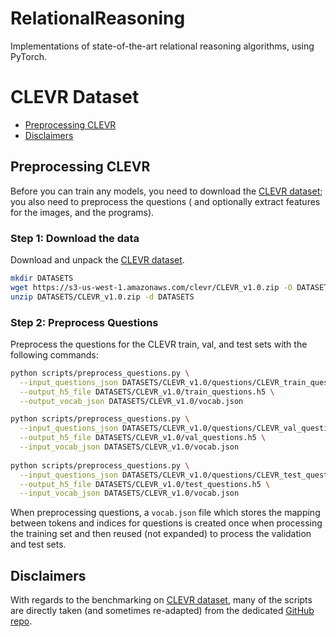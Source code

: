 # RelationalReasoning
Implementations of state-of-the-art relational reasoning algorithms, using PyTorch.

# CLEVR Dataset

- [Preprocessing CLEVR](#preprocessing-clevr)
- [Disclaimers](#disclaimers)

## Preprocessing CLEVR

Before you can train any models, you need to download the
[CLEVR dataset](http://cs.stanford.edu/people/jcjohns/clevr/);
you also need to preprocess the questions ( and optionally extract features for the images, and the programs).

### Step 1: Download the data

Download and unpack the [CLEVR dataset](http://cs.stanford.edu/people/jcjohns/clevr/).

```bash
mkdir DATASETS
wget https://s3-us-west-1.amazonaws.com/clevr/CLEVR_v1.0.zip -O DATASETS/CLEVR_v1.0.zip
unzip DATASETS/CLEVR_v1.0.zip -d DATASETS
```

### Step 2: Preprocess Questions

Preprocess the questions for the CLEVR train, val, and test sets with the following commands:

```bash
python scripts/preprocess_questions.py \
  --input_questions_json DATASETS/CLEVR_v1.0/questions/CLEVR_train_questions.json \
  --output_h5_file DATASETS/CLEVR_v1.0/train_questions.h5 \
  --output_vocab_json DATASETS/CLEVR_v1.0/vocab.json

python scripts/preprocess_questions.py \
  --input_questions_json DATASETS/CLEVR_v1.0/questions/CLEVR_val_questions.json \
  --output_h5_file DATASETS/CLEVR_v1.0/val_questions.h5 \
  --input_vocab_json DATASETS/CLEVR_v1.0/vocab.json
  
python scripts/preprocess_questions.py \
  --input_questions_json DATASETS/CLEVR_v1.0/questions/CLEVR_test_questions.json \
  --output_h5_file DATASETS/CLEVR_v1.0/test_questions.h5 \
  --input_vocab_json DATASETS/CLEVR_v1.0/vocab.json
```

When preprocessing questions, a `vocab.json` file which stores the mapping between
tokens and indices for questions is created once when processing the training set
and then reused (not expanded) to process the validation and test sets.


## Disclaimers

With regards to the benchmarking on [CLEVR dataset](http://cs.stanford.edu/people/jcjohns/clevr/), 
many of the scripts are directly taken (and sometimes re-adapted) from the dedicated [GitHub repo](https://github.com/facebookresearch/clevr-iep).